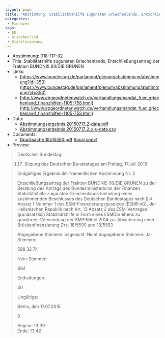 ```yaml
---
layout: page
title: "Abstimmung: Stabilitätshilfe zugunsten Griechenlands, Entschließungsantrag der Fraktion BÜNDNIS 90/DIE GRÜNEN"
categories:
 - Finanzen
tags:
 - EU
 - Griechenland
 - Stabilisierung
---
```


* Abstimmung: 018-117-02
* Title: Stabilitätshilfe zugunsten Griechenlands, Entschließungsantrag der Fraktion BÜNDNIS 90/DIE GRÜNEN
* Links: 
    * [https://www.bundestag.de/parlament/plenum/abstimmung/abstimmung?id=353](https://www.bundestag.de/parlament/plenum/abstimmung/abstimmung?id=353)
    * [http://www.abgeordnetenwatch.de/verhandlungsmandat_fuer_griechenland_finanzhilfen-1105-758.html](http://www.abgeordnetenwatch.de/verhandlungsmandat_fuer_griechenland_finanzhilfen-1105-758.html)
* Data: 
    * [Abstimmungsergebnis 20150717_2-data.pdf](/res/abstimmungsliste/20150717_2-data.pdf)
    * [Abstimmungsergebnis 20150717_2_xls-data.csv](/res/abstimmungsliste/analyses/20150717_2_xls-data.csv)
* Documents: 
    * [Drucksache 18/05590.pdf](http://dip21.bundestag.de/dip21/btd/18/055/1805590.pdf) ([local copy](/res/abstimmungsdaten/018-117-02/1805590.pdf))
* Preview: 
> Deutscher Bundestag
> 
> 117. Sitzung des Deutschen Bundestages
> am Freitag, 17.Juli 2015
> 
> Endgültiges Ergebnis der Namentlichen Abstimmung Nr. 2
> 
> Entschließungsantrag der Fraktion BÜNDNIS 90/DIE GRÜNEN
> zu der Beratung des Antrags des Bundesministeriums der Finanzen
> Stabilitätshilfe zugunsten Griechenlands
> Einholung eines zustimmenden Beschlusses des Deutschen Bundestages nach § 4 Absatz 1
> Nummer 1 des ESM-Finanzierungsgesetzes (ESMFinG), der Hellenischen Republik nach
> Art. 13 Absatz 2 des ESM-Vertrages grundsätzlich Stabilitätshilfe in Form eines ESMDarlehens zu gewähren;
> Verwendung der SMP-Mittel 2014 zur Absicherung einer Brückenfinanzierung
> Drs. 18/5590 und 18/5593
> 
> Abgegebene Stimmen insgesamt:
> Nicht abgegebene Stimmen:
> Ja-Stimmen:
> 
> 598
> 32
> 74
> 
> Nein-Stimmen:
> 
> 484
> 
> Enthaltungen:
> 
> 40
> 
> Ungültige:
> 
> Berlin, den 17.07.2015
> 
> 0
> 
> Beginn: 13:39  
> Ende: 13:42
